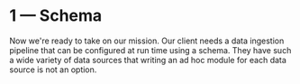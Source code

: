 # 1 — Schema

Now we're ready to take on our mission. Our client needs a data ingestion pipeline that can be configured at run time using a schema. They have such a wide variety of data sources that writing an ad hoc module for each data source is not an option. 
